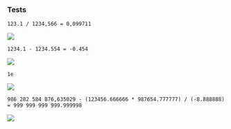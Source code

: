 ### Tests

`123.1 / 1234,566 = 0,099711`

![](https://github.com/vetasavitskaya/famcs-csab-laboratory-works/blob/main/famcs_csab_lab_03_financial_calculator/image_2021-12-11_18-28-31.png)

`1234.1 - 1234.554 = -0.454`

![](https://github.com/vetasavitskaya/famcs-csab-laboratory-works/blob/main/famcs_csab_lab_03_financial_calculator/image_2021-12-11_18-30-35.png)

`1e`

![](https://github.com/vetasavitskaya/famcs-csab-laboratory-works/blob/main/famcs_csab_lab_03_financial_calculator/image_2021-12-11_18-31-24.png)

`986 282 584 876,635029 - (123456.666666 * 987654.777777) / (-8.888888) = 999 999 999 999.999998`

![](https://github.com/vetasavitskaya/famcs-csab-laboratory-works/blob/main/famcs_csab_lab_03_financial_calculator/image_2021-12-11_18-32-45.png)
